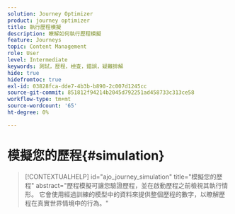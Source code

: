 ```yaml
---
solution: Journey Optimizer
product: journey optimizer
title: 執行歷程模擬
description: 瞭解如何執行歷程模擬
feature: Journeys
topic: Content Management
role: User
level: Intermediate
keywords: 測試，歷程，檢查，錯誤，疑難排解
hide: true
hidefromtoc: true
exl-id: 03828fca-dde7-4b3b-b890-2c007d1245cc
source-git-commit: 851812f94214b2045d792251ad458733c313ce58
workflow-type: tm+mt
source-wordcount: '65'
ht-degree: 0%

---
```


# 模擬您的歷程{#simulation}

>[!CONTEXTUALHELP]
>id="ajo_journey_simulation"
>title="模擬您的歷程"
>abstract="歷程模擬可讓您驗證歷程，並在啟動歷程之前檢視其執行情形。 它會使用經過訓練的模型中的資料來提供整個歷程的數字，以瞭解歷程在真實世界情境中的行為。"
